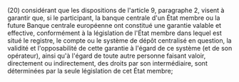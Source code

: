 (20) considérant que les dispositions de l'article 9, paragraphe 2, visent à garantir que, si le participant, la banque centrale d'un État membre ou la future Banque centrale européenne ont constitué une garantie valable et effective, conformément à la législation de l'État membre dans lequel est situé le registre, le compte ou le système de dépôt centralisé en question, la validité et l'opposabilité de cette garantie à l'égard de ce système (et de son opérateur), ainsi qu'à l'égard de toute autre personne faisant valoir, directement ou indirectement, des droits par son intermédiaire, sont déterminées par la seule législation de cet État membre;